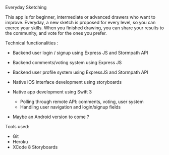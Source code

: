 Everyday Sketching

This app is for beginner, intermediate or advanced drawers who want to improve.
Everyday, a new sketch is proposed for every level, so you can exerce your skills.
When you finished drawing, you can share your results to the community, and vote for the ones you prefer.

Technical functionalities :
  - Backend user login / signup using Express JS and Stormpath API
  - Backend comments/voting system using Express JS
  - Backend user profile system using ExpressJS and Stormpath API
  
  - Native iOS interface development using storyboards
  - Native app development using Swift 3
    - Polling through remote API: comments, voting, user system
    - Handling user navigation and login/signup fields

  - Maybe an Android version to come ?

Tools used:
  - Git
  - Heroku
  - XCode 8 Storyboards
  
